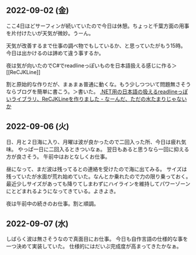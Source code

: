 ## 2022-09-02 (金)

ここ4日ほどサーフィンが続いていたので今日は休憩。ちょっと千葉方面の用事を片付けたいが天気が微妙。うーん。

天気が改善するまで仕事の調べ物でもしているか、と思っていたがもう15時。
今日は出かけるのは諦めて違う事するか。

夜は気が向いたのでC#でreadlineっぽいものを日本語扱える感じに作る＞[[ReCJKLine]]

割と原始的な作りだが、まぁまぁ普通に動くな。もう少しつついて問題無さそうならブログを簡単に書こう。＞書いた。 [.NET用の日本語の扱えるreadlineっぽいライブラリ、ReCJKLineを作りました - なーんだ、ただの水たまりじゃないか](https://karino2.github.io/2022/09/04/dotnet_readlnelike_recjkline.html)

## 2022-09-06 (火)

日、月と２日海に入り、月曜は波が良かったので二回入った所、今日は疲れ気味。
やっぱ一日に二回入るときついなぁ。
翌日もあると思うなら一回に抑える方が良さそう。
午前中はおとなしくお仕事。

昼になって、まだ波は残ってるとの連絡を受けたので海に出てみる。
サイズは残っていたが水面が荒れ始めていた。なんとか乗れたので力の限り乗っておく。
最近少しサイズがあっても降りてしまわずにハイラインを維持してパワーゾーンにとどまれるようになってきている。よきよき。

夜は午前中の続きのお仕事。割と順調。

## 2022-09-07 (水)

しばらく波は無さそうなので真面目にお仕事。
今日も自作言語の仕様的な事を一つ決めて実装していた。
仕様的にはだいぶ完成度が高まってきたかなぁ。